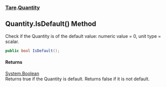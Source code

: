 ### [Tare](Tare.md 'Tare').[Quantity](Tare.Quantity.md 'Tare.Quantity')

## Quantity.IsDefault() Method

Check if the Quantity is of the default value: numeric value = 0, unit type = scalar.

```csharp
public bool IsDefault();
```

#### Returns
[System.Boolean](https://docs.microsoft.com/en-us/dotnet/api/System.Boolean 'System.Boolean')  
Returns true if the Quantity is default. Returns false if it is not default.